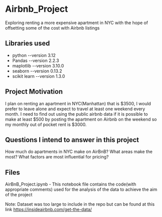 # Airbnb_Project

Exploring renting a more expensive apartment in NYC with the hope of offsetting some of the cost with Airbnb listings

## Libraries used
- python --version 3.12
- Pandas --version 2.2.3
- maplotlib --version 3.10.0
- seaborn --version 0.13.2
- scikit learn --version 1.3.0

## Project Motivation
I plan on renting an apartment in NYC(Manhattan) that is $3500, I would prefer to leave alone and expect to travel at least one weekend every month. I need to find out using the public airbnb data if it is possible to make at least $500 by posting the apartment on Airbnb on the weekend so my monthly out of pocket rent is $3000.

## Questions I intend to answer in this project
How much do apartments in NYC make on AirBnB?
What areas make the most?
What factors are most influential for pricing?

## Files
AirBnB_Project.ipynb - This notebook file contains the code(with appropriate comments) used for the analysis of the data to achieve the aim of the project

Note: Dataset  was too large to include in the repo but can be found at this link https://insideairbnb.com/get-the-data/
